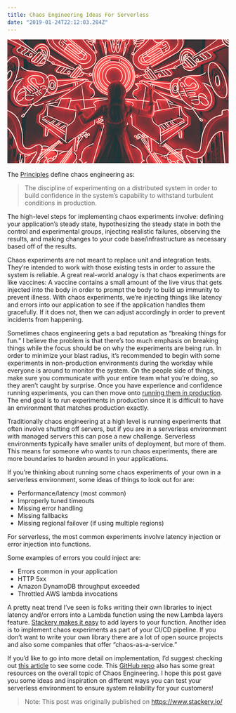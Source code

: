 ```yaml
---
title: Chaos Engineering Ideas For Serverless
date: "2019-01-24T22:12:03.284Z"
---
```


![Chaos](./chaos.jpg)

The <a href="http://principlesofchaos.org/" target="_blank" rel="noopener noreferrer">Principles</a> define chaos engineering as:

> The discipline of experimenting on a distributed system in order to build confidence in the system’s capability to withstand turbulent conditions in production.

The high-level steps for implementing chaos experiments involve: defining your application’s steady state, hypothesizing the steady state in both the control and experimental groups, injecting realistic failures, observing the results, and making changes to your code base/infrastructure as necessary based off of the results.

Chaos experiments are not meant to replace unit and integration tests. They’re intended to work with those existing tests in order to assure the system is reliable. A great real-world analogy is that chaos experiments are like vaccines: A vaccine contains a small amount of the live virus that gets injected into the body in order to prompt the body to build up immunity to prevent illness. With chaos experiments, we’re injecting things like latency and errors into our application to see if the application handles them gracefully. If it does not, then we can adjust accordingly in order to prevent incidents from happening.

Sometimes chaos engineering gets a bad reputation as “breaking things for fun.” I believe the problem is that there’s too much emphasis on breaking things while the focus should be on why the experiments are being run. In order to minimize your blast radius, it’s recommended to begin with some experiments in non-production environments during the workday while everyone is around to monitor the system. On the people side of things, make sure you communicate with your entire team what you’re doing, so they aren’t caught by surprise. Once you have experience and confidence running experiments, you can then move onto <a href="https://www.stackery.io/product/deploy/" target="_blank" rel="noopener noreferrer">running them in production</a>. The end goal is to run experiments in production since it is difficult to have an environment that matches production exactly.

Traditionally chaos engineering at a high level is running experiments that often involve shutting off servers, but if you are in a serverless environment with managed servers this can pose a new challenge. Serverless environments typically have smaller units of deployment, but more of them. This means for someone who wants to run chaos experiments, there are more boundaries to harden around in your applications.

If you’re thinking about running some chaos experiments of your own in a serverless environment, some ideas of things to look out for are:

* Performance/latency (most common)
* Improperly tuned timeouts
* Missing error handling
* Missing fallbacks
* Missing regional failover (if using multiple regions)

For serverless, the most common experiments involve latency injection or error injection into functions.

Some examples of errors you could inject are:

* Errors common in your application
* HTTP 5xx
* Amazon DynamoDB throughput exceeded
* Throttled AWS lambda invocations

A pretty neat trend I’ve seen is folks writing their own libraries to inject latency and/or errors into a Lambda function using the new Lambda layers feature. <a href="https://docs.stackery.io/docs/api/nodes/Function/#layers" target="_blank" rel="noopener noreferrer">Stackery makes it easy</a> to add layers to your function. Another idea is to implement chaos experiments as part of your CI/CD pipeline. If you don’t want to write your own library there are a lot of open source projects and also some companies that offer “chaos-as-a-service.”

If you’d like to go into more detail on implementation, I’d suggest checking out <a href="https://medium.com/@adhorn/injecting-chaos-to-aws-lambda-functions-using-lambda-layers-2963f996e0ba" target="_blank" rel="noopener noreferrer">this article</a> to see some code. This <a href="https://github.com/dastergon/awesome-chaos-engineering" target="_blank" rel="noopener noreferrer">GitHub repo</a> also has some great resources on the overall topic of Chaos Engineering. I hope this post gave you some ideas and inspiration on different ways you can test your serverless environment to ensure system reliability for your customers!

>Note: This post was originally published on https://www.stackery.io/

